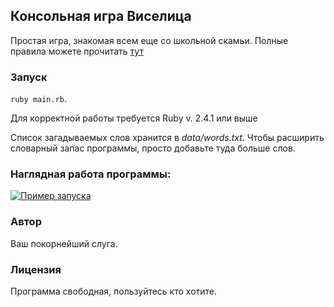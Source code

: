 ## Консольная игра Виселица
Простая игра, знакомая всем еще со школьной скамьи.
Полные правила можете прочитать [тут](https://ru.wikipedia.org/wiki/%D0%92%D0%B8%D1%81%D0%B5%D0%BB%D0%B8%D1%86%D0%B0_(%D0%B8%D0%B3%D1%80%D0%B0))

### Запуск

`ruby main.rb`.

Для корректной работы требуется Ruby v. 2.4.1 или выше

Список загадываемых слов хранится в *data/words.txt*. Чтобы расширить словарный запас программы, просто добавьте туда больше слов.

### Наглядная работа программы:

[![Пример запуска](https://asciinema.org/a/qpMKnvptNe5LPgivUuyaHmVht.svg)](https://asciinema.org/a/qpMKnvptNe5LPgivUuyaHmVht?autoplay=1)

### Автор
Ваш покорнейший слуга.

### Лицензия

Программа свободная, пользуйтесь кто хотите.
